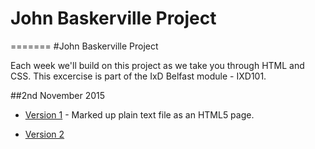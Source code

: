 
<h1>John Baskerville Project</h1>
=======
#John Baskerville Project


Each week we'll build on this project as we take you through HTML and CSS. This excercise is part of the IxD Belfast module - IXD101.

##2nd November 2015

+ [Version 1](https://sarahjaneowens.github.io/john-baskerville/version-1.html) - Marked up plain text file as an HTML5 page.

+ [Version 2](https://sarahjaneowens.github.io/john-baskerville/version-2.html) 